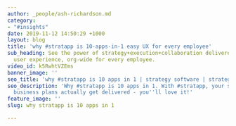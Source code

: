 ```yaml
---
author: _people/ash-richardson.md
category:
- "#insights"
date: 2019-11-12 14:50:29 +1000
layout: blog
title: 'why #stratapp is 10-apps-in-1 easy UX for every employee'
sub_heading: See the power of strategy+execution+collaboration delivered in one seamless
  user experience, org-wide for every employee.
video_id: k5RwhtVZEms
banner_image: ''
seo_title: 'why #stratapp is 10 apps in 1 | strategy software | strategy apps'
seo_description: 'Why #stratapp is 10 apps in 1. With #stratapp, your strategy and
  business plans actually get delivered - you''ll love it!'
feature_image: ''
slug: why stratapp is 10 apps in 1

---
```

